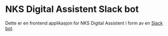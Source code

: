 # NKS Digital Assistent Slack bot

Dette er en frontend applikasjon for NKS Digital Assistent i form av en [Slack
bot](https://slack.dev/bolt-python/tutorial/getting-started).
